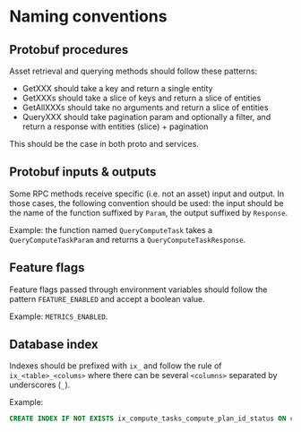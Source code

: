 # Naming conventions

## Protobuf procedures

Asset retrieval and querying methods should follow these patterns:

- GetXXX should take a key and return a single entity
- GetXXXs should take a slice of keys and return a slice of entities
- GetAllXXXs should take no arguments and return a slice of entities
- QueryXXX should take pagination param and optionally a filter, and return a response with entities (slice) + pagination

This should be the case in both proto and services.

## Protobuf inputs & outputs

Some RPC methods receive specific (i.e. not an asset) input and output.
In those cases, the following convention should be used: the input should be the name of the function suffixed by `Param`, the output suffixed by `Response`.

Example: the function named `QueryComputeTask` takes a `QueryComputeTaskParam` and returns a `QueryComputeTaskResponse`.

## Feature flags

Feature flags passed through environment variables should follow the pattern `FEATURE_ENABLED` and accept a boolean value.

Example: `METRICS_ENABLED`.

## Database index

Indexes should be prefixed with `ix_` and follow the rule of `ix_<table>_<colums>` where there can be several `<columns>` separated by underscores (`_`).

Example:

```sql
CREATE INDEX IF NOT EXISTS ix_compute_tasks_compute_plan_id_status ON compute_tasks (compute_plan_id, status);
```
